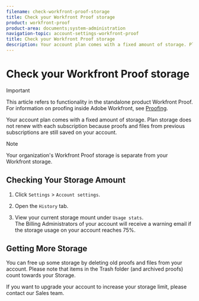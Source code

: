 ```yaml
---
filename: check-workfront-proof-storage
title: Check your Workfront Proof storage
product: workfront-proof
product-area: documents;system-administration
navigation-topic: account-settings-workfront-proof
title: Check your Workfront Proof storage
description: Your account plan comes with a fixed amount of storage. Plan storage does not renew with each subscription because proofs and files from previous subscriptions are still saved on your account.
---
```


# Check your Workfront Proof storage

>[!IMPORTANT]
>
>This article refers to functionality in the standalone product Workfront Proof. For information on proofing inside Adobe Workfront, see [Proofing](../../../review-and-approve-work/proofing/proofing.md).

Your account plan comes with a fixed amount of storage. Plan storage does not renew with each subscription because&nbsp;proofs and files from previous subscriptions are still saved on your account.

>[!NOTE]
>
>Your organization's Workfront Proof storage is separate from your Workfront storage.

## Checking Your Storage Amount

1. Click `Settings` > `Account settings`.

1. Open the `History` tab.
1. View your current storage mount under `Usage stats`.  
   The Billing Administrators of your account will receive a warning email if the storage usage on your account&nbsp;reaches 75%.

## Getting More Storage

You can free up some storage by deleting old proofs and files from your account. Please note that items in the&nbsp;Trash&nbsp;folder (and archived proofs) count towards your Storage.&nbsp;

If you want to upgrade your account to increase your storage limit, please contact our Sales team.
